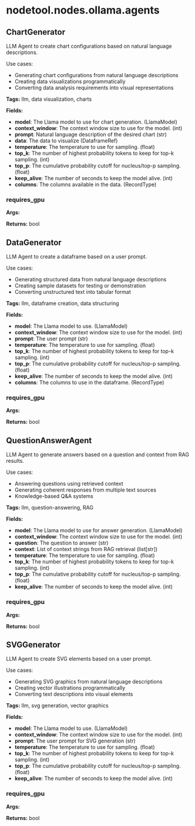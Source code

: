 # nodetool.nodes.ollama.agents

## ChartGenerator

LLM Agent to create chart configurations based on natural language descriptions.

Use cases:
- Generating chart configurations from natural language descriptions
- Creating data visualizations programmatically
- Converting data analysis requirements into visual representations

**Tags:** llm, data visualization, charts

**Fields:**
- **model**: The Llama model to use for chart generation. (LlamaModel)
- **context_window**: The context window size to use for the model. (int)
- **prompt**: Natural language description of the desired chart (str)
- **data**: The data to visualize (DataframeRef)
- **temperature**: The temperature to use for sampling. (float)
- **top_k**: The number of highest probability tokens to keep for top-k sampling. (int)
- **top_p**: The cumulative probability cutoff for nucleus/top-p sampling. (float)
- **keep_alive**: The number of seconds to keep the model alive. (int)
- **columns**: The columns available in the data. (RecordType)

### requires_gpu

**Args:**

**Returns:** bool


## DataGenerator

LLM Agent to create a dataframe based on a user prompt.

Use cases:
- Generating structured data from natural language descriptions
- Creating sample datasets for testing or demonstration
- Converting unstructured text into tabular format

**Tags:** llm, dataframe creation, data structuring

**Fields:**
- **model**: The Llama model to use. (LlamaModel)
- **context_window**: The context window size to use for the model. (int)
- **prompt**: The user prompt (str)
- **temperature**: The temperature to use for sampling. (float)
- **top_k**: The number of highest probability tokens to keep for top-k sampling. (int)
- **top_p**: The cumulative probability cutoff for nucleus/top-p sampling. (float)
- **keep_alive**: The number of seconds to keep the model alive. (int)
- **columns**: The columns to use in the dataframe. (RecordType)

### requires_gpu

**Args:**

**Returns:** bool


## QuestionAnswerAgent

LLM Agent to generate answers based on a question and context from RAG results.

Use cases:
- Answering questions using retrieved context
- Generating coherent responses from multiple text sources
- Knowledge-based Q&A systems

**Tags:** llm, question-answering, RAG

**Fields:**
- **model**: The Llama model to use for answer generation. (LlamaModel)
- **context_window**: The context window size to use for the model. (int)
- **question**: The question to answer (str)
- **context**: List of context strings from RAG retrieval (list[str])
- **temperature**: The temperature to use for sampling. (float)
- **top_k**: The number of highest probability tokens to keep for top-k sampling. (int)
- **top_p**: The cumulative probability cutoff for nucleus/top-p sampling. (float)
- **keep_alive**: The number of seconds to keep the model alive. (int)

### requires_gpu

**Args:**

**Returns:** bool


## SVGGenerator

LLM Agent to create SVG elements based on a user prompt.

Use cases:
- Generating SVG graphics from natural language descriptions
- Creating vector illustrations programmatically
- Converting text descriptions into visual elements

**Tags:** llm, svg generation, vector graphics

**Fields:**
- **model**: The Llama model to use. (LlamaModel)
- **context_window**: The context window size to use for the model. (int)
- **prompt**: The user prompt for SVG generation (str)
- **temperature**: The temperature to use for sampling. (float)
- **top_k**: The number of highest probability tokens to keep for top-k sampling. (int)
- **top_p**: The cumulative probability cutoff for nucleus/top-p sampling. (float)
- **keep_alive**: The number of seconds to keep the model alive. (int)

### requires_gpu

**Args:**

**Returns:** bool


